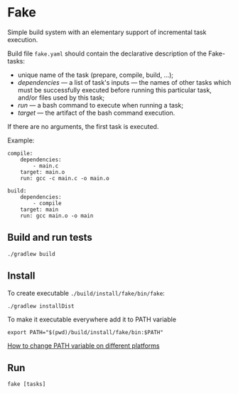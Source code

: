 # Fake
Simple build system with an elementary support of incremental task execution.

Build file `fake.yaml`  should contain the declarative description of the Fake-tasks:
- unique name of the task (prepare, compile, build, …);
- _dependencies_ — a list of task's inputs — the names of other tasks which must be successfully executed before running this particular task, and/or files used by this task;
- _run_ — a bash command to execute when running a task;
- _target_ — the artifact of the bash command execution.

If there are no arguments, the first task is executed.

Example:
```
compile:
    dependencies:
        - main.c
    target: main.o
    run: gcc -c main.c -o main.o

build:
    dependencies:
        - compile
    target: main
    run: gcc main.o -o main

```
## Build and run tests
```
./gradlew build
```  

## Install
To create executable `./build/install/fake/bin/fake`:
```
./gradlew installDist
``` 

To make it executable everywhere add it to PATH variable
```
export PATH="$(pwd)/build/install/fake/bin:$PATH"
```

[How to change PATH variable on different platforms](https://gist.github.com/nex3/c395b2f8fd4b02068be37c961301caa7)
## Run

```
fake [tasks]
```






